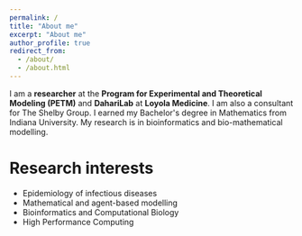```yaml
---
permalink: /
title: "About me"
excerpt: "About me"
author_profile: true
redirect_from: 
  - /about/
  - /about.html
---
```


I am a **researcher** at the **Program for Experimental and Theoretical Modeling (PETM)** and **DahariLab** at **Loyola Medicine**. I am also a consultant for The Shelby Group. I earned my Bachelor's degree in Mathematics from Indiana University. My research is in bioinformatics and bio-mathematical modelling.

Research interests
======
* Epidemiology of infectious diseases
* Mathematical and agent-based modelling
* Bioinformatics and Computational Biology
* High Performance Computing
